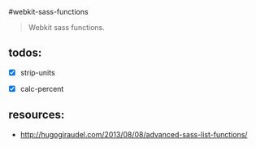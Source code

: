 #webkit-sass-functions
> Webkit sass functions.

## todos:
- [x] strip-units
- [x] calc-percent


## resources:
+ http://hugogiraudel.com/2013/08/08/advanced-sass-list-functions/
